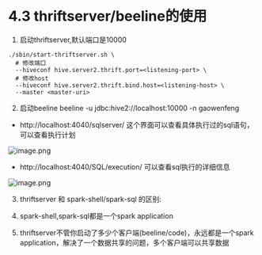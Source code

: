 # 4.3 thriftserver/beeline的使用

1. 启动thriftserver,默认端口是10000
```
./sbin/start-thriftserver.sh \
  # 修改端口
  --hiveconf hive.server2.thrift.port=<listening-port> \
  # 修改host
  --hiveconf hive.server2.thrift.bind.host=<listening-host> \
  --master <master-uri>
```
2. 启动beeline
beeline -u jdbc:hive2://localhost:10000 -n gaowenfeng


  - http://localhost:4040/sqlserver/ 这个界面可以查看具体执行过的sql语句，可以查看执行计划

![image.png](https://upload-images.jianshu.io/upload_images/7220971-04c6b675275630d9.png?imageMogr2/auto-orient/strip%7CimageView2/2/w/1240)

  - http://localhost:4040/SQL/execution/ 可以查看sql执行的详细信息

![image.png](https://upload-images.jianshu.io/upload_images/7220971-621774d456d02c3d.png?imageMogr2/auto-orient/strip%7CimageView2/2/w/1240)

3. thriftserver 和 spark-shell/spark-sql 的区别:

  1.  spark-shell,spark-sql都是一个spark application
  2.  thriftserver不管你启动了多少个客户端(beeline/code)，永远都是一个spark application，解决了一个数据共享的问题，多个客户端可以共享数据